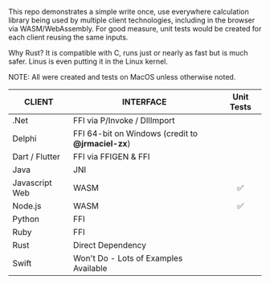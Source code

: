 This repo demonstrates a simple write once, use everywhere calculation library being used by multiple client technologies, including in the browser via WASM/WebAssembly. For good measure, unit tests would be created for each client reusing the same inputs.

Why Rust? It is compatible with C, runs just or nearly as fast but is much safer. Linus is even putting it in the Linux kernel.

NOTE: All were created and tests on MacOS unless otherwise noted.

| CLIENT         | INTERFACE                                          | Unit Tests |
|----------------|----------------------------------------------------|:---:|
| .Net           | FFI via P/Invoke / DllImport                       |  |
| Delphi         | FFI 64-bit on Windows (credit to **@jrmaciel-zx**) |  |
| Dart / Flutter | FFI via FFIGEN & FFI                             |  |
| Java           | JNI                                                |  |
| Javascript Web | WASM                                               | ✅ |
| Node.js        | WASM                                               | ✅ |
| Python         | FFI                                                |  |
| Ruby           | FFI                                                |  |
| Rust           | Direct Dependency                                  |  |
| Swift          | Won't Do - Lots of Examples Available              |  |

